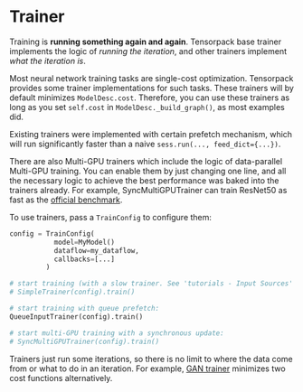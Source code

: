 
# Trainer

Training is **running something again and again**.
Tensorpack base trainer implements the logic of *running the iteration*,
and other trainers implement *what the iteration is*.

Most neural network training tasks are single-cost optimization.
Tensorpack provides some trainer implementations for such tasks.
These trainers will by default minimizes `ModelDesc.cost`.
Therefore, you can use these trainers as long as you set `self.cost` in `ModelDesc._build_graph()`,
as most examples did.

Existing trainers were implemented with certain prefetch mechanism,
which will run significantly faster than a naive `sess.run(..., feed_dict={...})`.

There are also Multi-GPU trainers which include the logic of data-parallel Multi-GPU training.
You can enable them by just changing one line, and all the necessary logic to achieve the best
performance was baked into the trainers already.
For example, SyncMultiGPUTrainer can train ResNet50 as fast as the [official benchmark](https://github.com/tensorflow/benchmarks).

To use trainers, pass a `TrainConfig` to configure them:

```python
config = TrainConfig(
           model=MyModel()
           dataflow=my_dataflow,
           callbacks=[...]
         )

# start training (with a slow trainer. See 'tutorials - Input Sources' for details):
# SimpleTrainer(config).train()

# start training with queue prefetch:
QueueInputTrainer(config).train()

# start multi-GPU training with a synchronous update:
# SyncMultiGPUTrainer(config).train()
```

Trainers just run some iterations, so there is no limit to where the data come from
or what to do in an iteration.
For example, [GAN trainer](../examples/GAN/GAN.py) minimizes
two cost functions alternatively.
